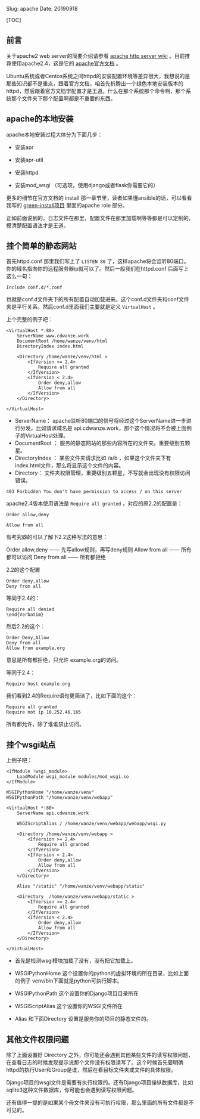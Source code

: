 Slug: apache
Date: 20190918

[TOC]


## 前言

关于apache2 web server的简要介绍请参看 [apache http server wiki](https://zh.wikipedia.org/wiki/Apache_HTTP_Server) 。目前推荐使用apache2.4，这是它的 [apache官方文档](http://httpd.apache.org/docs/2.4/) 。

Ubuntu系统或者Centos系统之间httpd的安装配置环境等差异很大，我想说的是那些知识都不是重点，跟着官方文档，咱首先折腾出一个绿色本地安装版本的httpd，然后跟着官方文档学配置才是王道。什么在那个系统那个命令啊，那个系统那个文件夹下那个配置啊都是不重要的东西。

## apache的本地安装

apache本地安装过程大体分为下面几步：


- 安装apr


- 安装apr-util
- 安装httpd
- 安装mod_wsgi （可选项，使用django或者flask你需要它的）

更多的细节在官方文档的 install 那一章节里，读者如果懂ansible的话，可以看看 我写的 [green-install项目](https://github.com/a358003542/green-install)  里面的apache role 部分。

正如前面说到的，日志文件在那里，配置文件在那里加载啊等等都是可以定制的，摸清楚配置语法才是王道。



## 挂个简单的静态网站

首先httpd.conf 那里我们写上了 `LISTEN 80` 了，这样apache将会监听80端口。你的域名指向你的远程服务器ip就可以了。然后一般我们在httpd.conf 后面写上这么一句： 

```
Include conf.d/*.conf
```

也就是conf.d文件夹下的所有配置自动加载进来。这个conf.d文件夹和conf文件夹是平行关系。然后conf.d里面我们主要就是定义 `VirtualHost` 。

上个完整的例子吧：

```
<VirtualHost *:80>
    ServerName www.cdwanze.work
    DocumentRoot /home/wanze/venv/html
    DirectoryIndex index.html	
    
    <Directory /home/wanze/venv/html >
        <IfVersion >= 2.4>
            Require all granted
        </IfVersion>
        <IfVersion < 2.4>
            Order deny,allow
            Allow from all
        </IfVersion>
    </Directory>

</VirtualHost>
```


- ServerName： apache监听80端口的信号将经过这个ServerName进一步进行分发，比如请求域名是 api.cdwanze.work，那个这个情况将不会被上面例子的VirtualHost处理。
- DocumentRoot ： 服务的静态网站的那些内容所在的文件夹。重要级别五颗星。
- DirectoryIndex ： 某些文件夹请求比如 /a/b ，如果这个文件夹下有index.html文件，那么将显示这个文件的内容。
- Directory： 文件夹权限管理，重要级别五颗星，不写就会出现没有权限访问错误。

```
403 Forbidden You don't have permission to access / on this server
```

apache2.4版本使用语法是 `Require all granted` ，对应的原2.2的配置是：

```
Order allow,deny

Allow from all
```



有考究癖的可以了解下2.2这种写法的意思： 

Order allow,deny —— 先写allow规则，再写deny规则
Allow from all —— 所有都可以访问
Deny from all —— 所有都拒绝

2.2的这个配置
```
Order deny,allow
Deny from all
```

等同于2.4的：
```
Require all denied
\end{Verbatim}
```

然后2.2的这个：
```
Order Deny,Allow
Deny from all
Allow from example.org
```
意思是所有都拒绝，只允许 example.org的访问。

等同于2.4：
```
Require host example.org
```

我们看到2.4的Require语句更简洁了，比如下面的这个：
```
Require all granted
Require not ip 10.252.46.165
```

所有都允许，除了谁谁禁止访问。




## 挂个wsgi站点
上例子吧：

```
<IfModule !wsgi_module>
    LoadModule wsgi_module modules/mod_wsgi.so
</IfModule>

WSGIPythonHome "/home/wanze/venv"
WSGIPythonPath "/home/wanze/venv/webapp"

<VirtualHost *:80>
    ServerName api.cdwanze.work

    WSGIScriptAlias / /home/wanze/venv/webapp/webapp/wsgi.py

    <Directory /home/wanze/venv/webapp >
        <IfVersion >= 2.4>
            Require all granted
        </IfVersion>
        <IfVersion < 2.4>
            Order deny,allow
            Allow from all
        </IfVersion>
    </Directory>
    
    Alias "/static" "/home/wanze/venv/webapp/static"
    
    <Directory  /home/wanze/venv/webapp/static >
        <IfVersion >= 2.4>
            Require all granted
        </IfVersion>
        <IfVersion < 2.4>
            Order deny,allow
            Allow from all
        </IfVersion>
    </Directory>

</VirtualHost>
```

- 首先是检测wsgi模块加载了没有，没有把它加载上。


- WSGIPythonHome 这个设置你的python的虚拟环境的所在目录，比如上面的例子 venv/bin下面就是python可执行脚本。


- WSGIPythonPath 这个设置你的Django项目目录所在
- WSGIScriptAlias 这个设置你的WSGI文件所在
- Alias 和下面Directory 设置是服务你的项目的静态文件的。




## 其他文件权限问题
除了上面设置好 Directory 之外，你可能还会遇到其他某些文件的读写权限问题，在查看日志的时候发现提示说那个文件没有权限读写了。这个时候首先要明确httpd的执行User和Group是谁，然后在看目标文件夹或文件的具体权限。

Django项目的wsgi文件是需要有执行权限的。还有Django项目操纵数据库，比如sqlite3这种文件数据库，你可能也会遇到读写权限问题。

还有值得一提的是如果某个母文件夹没有可执行权限，那么里面的所有文件都是不可见的。



